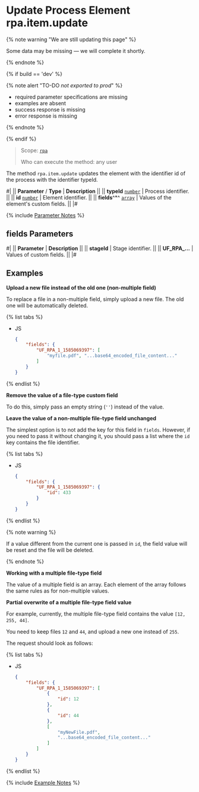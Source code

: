 # Update Process Element rpa.item.update

{% note warning "We are still updating this page" %}

Some data may be missing — we will complete it shortly.

{% endnote %}

{% if build == 'dev' %}

{% note alert "TO-DO _not exported to prod_" %}

- required parameter specifications are missing
- examples are absent
- success response is missing
- error response is missing

{% endnote %}

{% endif %}

> Scope: [`rpa`](../../../scopes/permissions.md)
>
> Who can execute the method: any user

The method `rpa.item.update` updates the element with the identifier id of the process with the identifier typeId.

#| 
|| **Parameter** / **Type** | **Description** || 
|| **typeId** 
[`number`](../../../data-types.md) | Process identifier. || 
|| **id** 
[`number`](../../../data-types.md) | Element identifier. || 
|| **fields**^*^ 
[`array`](../../../data-types.md) | Values of the element's custom fields. || 
|#

{% include [Parameter Notes](../../../../_includes/required.md) %}

## fields Parameters

#| 
|| **Parameter** | **Description** || 
|| **stageId** | Stage identifier. || 
|| **UF_RPA_...** | Values of custom fields. || 
|#

## Examples

**Upload a new file instead of the old one (non-multiple field)**

To replace a file in a non-multiple field, simply upload a new file. The old one will be automatically deleted.

{% list tabs %}

- JS

    ```json
    {
        "fields": {
            "UF_RPA_1_1585069397": [
                "myfile.pdf", "...base64_encoded_file_content..."
            ]
        }
    }
    ```

{% endlist %}

**Remove the value of a file-type custom field**

To do this, simply pass an empty string (`''`) instead of the value.

**Leave the value of a non-multiple file-type field unchanged**

The simplest option is to not add the key for this field in `fields`. However, if you need to pass it without changing it, you should pass a list where the `id` key contains the file identifier.

{% list tabs %}

- JS

    ```json
    {
        "fields": {
            "UF_RPA_1_1585069397": {
                "id": 433    
            }
        }
    }
    ```

{% endlist %}

{% note warning %}

If a value different from the current one is passed in `id`, the field value will be reset and the file will be deleted.

{% endnote %}

**Working with a multiple file-type field**

The value of a multiple field is an array. Each element of the array follows the same rules as for non-multiple values.

**Partial overwrite of a multiple file-type field value**

For example, currently, the multiple file-type field contains the value `[12, 255, 44]`.

You need to keep files `12` and `44`, and upload a new one instead of `255`.

The request should look as follows:

{% list tabs %}

- JS

    ```json
    {
        "fields": {
            "UF_RPA_1_1585069397": [
                {
                    "id": 12
                },
                {
                    "id": 44
                },
                [
                    "myNewFile.pdf",
                    "...base64_encoded_file_content..."
                ]
            ]
        }
    }
    ```

{% endlist %}

{% include [Example Notes](../../../../_includes/examples.md) %}